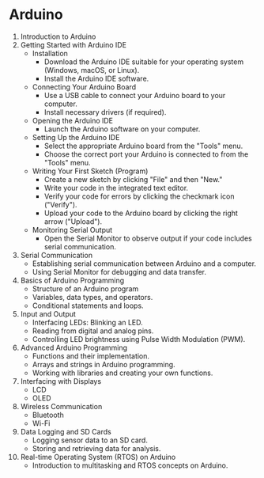 # Arduino

1. Introduction to Arduino 
2. Getting Started with Arduino IDE
    * Installation
        * Download the Arduino IDE suitable for your operating system (Windows, macOS, or Linux).
        * Install the Arduino IDE software.
    * Connecting Your Arduino Board
        * Use a USB cable to connect your Arduino board to your computer.
        *  Install necessary drivers (if required).
    * Opening the Arduino IDE
        * Launch the Arduino software on your computer.
    * Setting Up the Arduino IDE
        * Select the appropriate Arduino board from the "Tools" menu.
        * Choose the correct port your Arduino is connected to from the "Tools" menu.
    * Writing Your First Sketch (Program)
        * Create a new sketch by clicking "File" and then "New."
        * Write your code in the integrated text editor.
        * Verify your code for errors by clicking the checkmark icon ("Verify").
        * Upload your code to the Arduino board by clicking the right arrow ("Upload").
    * Monitoring Serial Output 
        * Open the Serial Monitor to observe output if your code includes serial communication.
3. Serial Communication
    * Establishing serial communication between Arduino and a computer.
    * Using Serial Monitor for debugging and data transfer.
4. Basics of Arduino Programming
    * Structure of an Arduino program
    * Variables, data types, and operators.
    * Conditional statements and loops.
5. Input and Output
    * Interfacing LEDs: Blinking an LED.
    * Reading from digital and analog pins.
    * Controlling LED brightness using Pulse Width Modulation (PWM).
6. Advanced Arduino Programming
    * Functions and their implementation.
    * Arrays and strings in Arduino programming.
    * Working with libraries and creating your own functions.
7. Interfacing with Displays
    * LCD
    * OLED
8. Wireless Communication
    * Bluetooth
    * Wi-Fi
9. Data Logging and SD Cards
    * Logging sensor data to an SD card.
    * Storing and retrieving data for analysis.
10. Real-time Operating System (RTOS) on Arduino
    * Introduction to multitasking and RTOS concepts on Arduino.